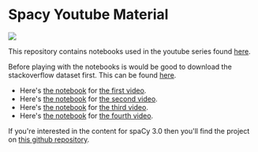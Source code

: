 # Spacy Youtube Material 

![](images/spacy.png)

This repository contains notebooks used in the youtube series found [here](https://www.youtube.com/watch?v=WnGPv6HnBok&list=PLBmcuObd5An559HbDr_alBnwVsGq-7uTF).

Before playing with the notebooks is would be good to download the stackoverflow dataset first. This can be found [here](https://www.kaggle.com/stackoverflow/stacksample).

- Here's [the notebook](https://github.com/koaning/spacy-youtube-material/blob/master/01-intro-to-spacy.ipynb) for [the first video](https://www.youtube.com/watch?v=WnGPv6HnBok&list=PLBmcuObd5An559HbDr_alBnwVsGq-7uTF).
- Here's [the notebook](https://github.com/koaning/spacy-youtube-material/blob/master/02-match-more-languages.ipynb) for [the second video](https://www.youtube.com/watch?v=KL4-Mpgbahw&list=PLBmcuObd5An559HbDr_alBnwVsGq-7uTF).
- Here's [the notebook](https://github.com/koaning/spacy-youtube-material/blob/master/03-labelling-evaluation.ipynb) for [the third video](https://www.youtube.com/watch?v=4V0JDdohxAk).
- Here's [the notebook](https://github.com/koaning/spacy-youtube-material/blob/master/04-statistical-model.ipynb) for [the fourth video](https://www.youtube.com/watch?v=IqOJU1-_Fi0).

If you're interested in the content for spaCy 3.0 then you'll find the project on [this github repository](https://github.com/koaning/proglang-project). 
